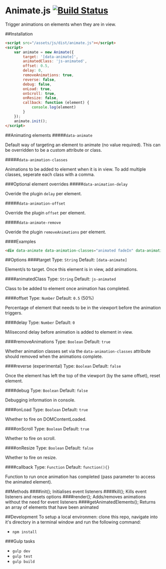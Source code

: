 # Animate.js [![Build Status](https://travis-ci.org/jshjohnson/animate.svg?branch=develop)](https://travis-ci.org/jshjohnson/animate)

Trigger animations on elements when they are in view.

##Installation
```html
<script src="/assets/js/dist/animate.js"></script>
<script>
    var animate = new Animate({
        target: '[data-animate]',
        animatedClass: 'js-animated',
        offset: 0.5,
        delay: 0,
        removeAnimations: true,
        reverse: false,
        debug: false,
        onLoad: true,
        onScroll: true,
        onResize: false,
        callback: function (element) {
            console.log(element)
        }
    });
    animate.init();
</script>
```

##Animating elements
#####`data-animate`

Default way of targeting an element to animate (no value required). This can be overridden to be a custom attribute or class.

#####`data-animation-classes`

Animations to be added to element when it is in view. To add multiple classes, seperate each class with a comma.

###Optional element overrides
#####`data-animation-delay`

Overide the plugin `delay` per element.

#####`data-animation-offset`

Override the plugin `offset` per element.

#####`data-animate-remove`

Overide the plugin `removeAnimations` per element.

####Examples
```html
<div data-animate data-animation-classes="animated fadeIn" data-animation-delay="1000" data-animation-offset="0.2"></div>
```

##Options
####target
Type: `String` Default: `[data-animate]`

Element/s to target. Once this element is in view, add animations.

####animatedClass
Type: `String` Default: `js-animated`

Class to be added to element once animation has completed.

####offset
Type: `Number` Default: `0.5` (50%)

Percentage of element that needs to be in the viewport before the animation triggers.

####delay
Type: `Number` Default: `0`

Milisecond delay before animation is added to element in view.

####removeAnimations
Type: `Boolean` Default: `true`

Whether animation classes set via the `data-animation-classes` attribute should removed when the animations complete.


####reverse (experimental)
Type: `Boolean` Default: `false`

Once the element has left the top of the viewport (by the same offset), reset element.

####debug
Type: `Boolean` Default: `false`

Debugging information in console.

####onLoad
Type: `Boolean` Default: `true`

Whether to fire on DOMContentLoaded.

####onScroll
Type: `Boolean` Default: `true`

Whether to fire on scroll.

####onResize
Type: `Boolean` Default: `false`

Whether to fire on resize.

####callback
Type: `Function` Default: `function(){}`

Function to run once animation has completed (pass parameter to access the animated element).

##Methods
####init();
Initialises event listeners
####kill();
Kills event listeners and resets options
####render();
Adds/removes animations without the need for event listeners
####getAnimatedElements();
Returns an array of elements that have been animated

##Development
To setup a local environmen: clone this repo, navigate into it's directory in a terminal window and run the following command:
* ``npm install``

###Gulp tasks
* ``gulp dev``
* ``gulp test``
* ``gulp build``
